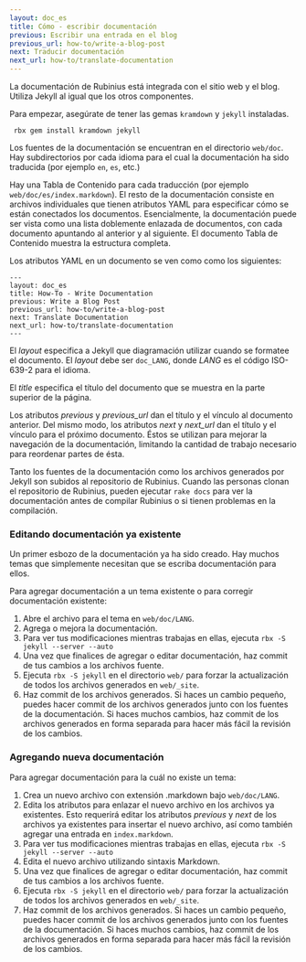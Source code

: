 ```yaml
---
layout: doc_es
title: Cómo - escribir documentación
previous: Escribir una entrada en el blog
previous_url: how-to/write-a-blog-post
next: Traducir documentación
next_url: how-to/translate-documentation
---
```


La documentación de Rubinius está integrada con el sitio web y el blog.
Utiliza Jekyll al igual que los otros componentes.

Para empezar, asegúrate de tener las gemas `kramdown` y `jekyll` instaladas.

     rbx gem install kramdown jekyll

Los fuentes de la documentación se encuentran en el directorio `web/doc`. Hay
subdirectorios por cada idioma para el cual la documentación ha sido traducida
(por ejemplo `en`, `es`, etc.)

Hay una Tabla de Contenido para cada traducción (por ejemplo
`web/doc/es/index.markdown`). El resto de la documentación consiste en
archivos individuales que tienen atributos YAML para especificar cómo se
están conectados los documentos. Esencialmente, la documentación puede ser
vista como una lista doblemente enlazada de documentos, con cada documento
apuntando al anterior y al siguiente. El documento Tabla de Contenido
muestra la estructura completa.

Los atributos YAML en un documento se ven como como los siguientes:

    ---
    layout: doc_es
    title: How-To - Write Documentation
    previous: Write a Blog Post
    previous_url: how-to/write-a-blog-post
    next: Translate Documentation
    next_url: how-to/translate-documentation
    ---

El _layout_ especifica a Jekyll que diagramación utilizar cuando se formatee
el documento. El _layout_ debe ser `doc_LANG`, donde _LANG_ es el código
ISO-639-2 para el idioma.

El _title_ especifica el título del documento que se muestra en la parte
superior de la página.

Los atributos _previous_ y _previous\_url_ dan el título y el vínculo al
documento anterior. Del mismo modo, los atributos _next_ y _next\_url_ dan
el título y el vínculo para el próximo documento. Éstos se utilizan para
mejorar la navegación de la documentación, limitando la cantidad de trabajo
necesario para reordenar partes de ésta.

Tanto los fuentes de la documentación como los archivos generados por Jekyll
son subidos al repositorio de Rubinius. Cuando las personas clonan el
repositorio de Rubinius, pueden ejecutar `rake docs` para ver la documentación
antes de compilar Rubinius o si tienen problemas en la compilación.


### Editando documentación ya existente

Un primer esbozo de la documentación ya ha sido creado. Hay muchos temas que
simplemente necesitan que se escriba documentación para ellos.

Para agregar documentación a un tema existente o para corregir documentación
existente:

1. Abre el archivo para el tema en `web/doc/LANG`.
1. Agrega o mejora la documentación.
1. Para ver tus modificaciones mientras trabajas en ellas, ejecuta
   `rbx -S jekyll --server --auto`
1. Una vez que finalices de agregar o editar documentación, haz commit de tus
   cambios a los archivos fuente.
1. Ejecuta `rbx -S jekyll` en el directorio `web/` para forzar la
   actualización de todos los archivos generados en `web/_site`.
1. Haz commit de los archivos generados. Si haces un cambio pequeño, puedes
   hacer commit de los archivos generados junto con los fuentes de la
   documentación. Si haces muchos cambios, haz commit de los archivos
   generados en forma separada para hacer más fácil la revisión de los
   cambios.


### Agregando nueva documentación

Para agregar documentación para la cuál no existe un tema:

1. Crea un nuevo archivo con extensión .markdown bajo `web/doc/LANG`.
1. Edita los atributos para enlazar el nuevo archivo en los archivos ya
   existentes. Esto requerirá editar los atributos _previous_ y _next_ de los
   archivos ya existentes para insertar el nuevo archivo, así como también
   agregar una entrada en `index.markdown`.
1. Para ver tus modificaciones mientras trabajas en ellas, ejecuta
   `rbx -S jekyll --server --auto`
1. Edita el nuevo archivo utilizando sintaxis Markdown.
1. Una vez que finalices de agregar o editar documentación, haz commit de tus
   cambios a los archivos fuente.
1. Ejecuta `rbx -S jekyll` en el directorio `web/` para forzar la
   actualización de todos los archivos generados en `web/_site`.
1. Haz commit de los archivos generados. Si haces un cambio pequeño, puedes
   hacer commit de los archivos generados junto con los fuentes de la
   documentación. Si haces muchos cambios, haz commit de los archivos
   generados en forma separada para hacer más fácil la revisión de los
   cambios.
